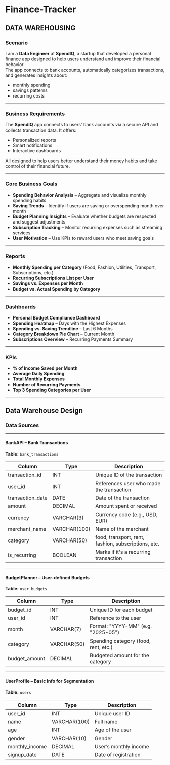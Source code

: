 # Finance-Tracker

## DATA WAREHOUSING

### Scenario

I am a **Data Engineer** at **SpendIQ**, a startup that developed a personal finance app designed to help users understand and improve their financial behavior.  
The app connects to bank accounts, automatically categorizes transactions, and generates insights about:

- monthly spending
- savings patterns
- recurring costs

---

### Business Requirements

The **SpendIQ** app connects to users' bank accounts via a secure API and collects transaction data. It offers:

- Personalized reports
- Smart notifications
- Interactive dashboards

All designed to help users better understand their money habits and take control of their financial future.

---

### Core Business Goals

- **Spending Behavior Analysis** – Aggregate and visualize monthly spending habits
- **Saving Trends** – Identify if users are saving or overspending month over month
- **Budget Planning Insights** – Evaluate whether budgets are respected and suggest adjustments
- **Subscription Tracking** – Monitor recurring expenses such as streaming services
- **User Motivation** – Use KPIs to reward users who meet saving goals

---

### Reports

- **Monthly Spending per Category** (Food, Fashion, Utilities, Transport, Subscriptions, etc.)
- **Recurring Subscriptions List per User**
- **Savings vs. Expenses per Month**
- **Budget vs. Actual Spending by Category**

---

### Dashboards

- **Personal Budget Compliance Dashboard**
- **Spending Heatmap** – Days with the Highest Expenses
- **Spending vs. Saving Trendline** – Last 6 Months
- **Category Breakdown Pie Chart** – Current Month
- **Subscriptions Overview** – Recurring Payments Summary

---

### KPIs

- **% of Income Saved per Month**
- **Average Daily Spending**
- **Total Monthly Expenses**
- **Number of Recurring Payments**
- **Top 3 Spending Categories per User**

---

## Data Warehouse Design

### Data Sources

---

#### BankAPI – Bank Transactions

**Table:** `bank_transactions`

| Column           | Type         | Description                                         |
| ---------------- | ------------ | --------------------------------------------------- |
| transaction_id   | INT          | Unique ID of the transaction                        |
| user_id          | INT          | References user who made the transaction            |
| transaction_date | DATE         | Date of the transaction                             |
| amount           | DECIMAL      | Amount spent or received                            |
| currency         | VARCHAR(3)   | Currency code (e.g., USD, EUR)                      |
| merchant_name    | VARCHAR(100) | Name of the merchant                                |
| category         | VARCHAR(50)  | food, transport, rent, fashion, subscriptions, etc. |
| is_recurring     | BOOLEAN      | Marks if it's a recurring transaction               |

---

#### BudgetPlanner – User-defined Budgets

**Table:** `user_budgets`

| Column        | Type        | Description                          |
| ------------- | ----------- | ------------------------------------ |
| budget_id     | INT         | Unique ID for each budget            |
| user_id       | INT         | Reference to the user                |
| month         | VARCHAR(7)  | Format: "YYYY-MM" (e.g. "2025-05")   |
| category      | VARCHAR(50) | Spending category (food, rent, etc.) |
| budget_amount | DECIMAL     | Budgeted amount for the category     |

---

#### UserProfile – Basic Info for Segmentation

**Table:** `users`

| Column         | Type         | Description           |
| -------------- | ------------ | --------------------- |
| user_id        | INT          | Unique user ID        |
| name           | VARCHAR(100) | Full name             |
| age            | INT          | Age of the user       |
| gender         | VARCHAR(10)  | Gender                |
| monthly_income | DECIMAL      | User’s monthly income |
| signup_date    | DATE         | Date of registration  |

